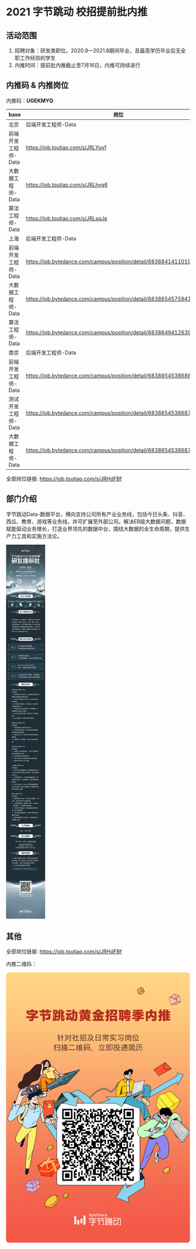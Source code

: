 # 2021 字节跳动 校招提前批内推

## 活动范围

1. 招聘对象：研发类职位，2020.9—2021.8期间毕业，且最高学历毕业后无全职工作经验的学生
2. 内推时间：提前批内推截止至7月16日，内推可持续进行

## 内推码 & 内推岗位

内推码：**UGEKMYQ**

|base|岗位|链接|
|---|---|---|
|北京|后端开发工程师-Data|https://job.toutiao.com/s/JRLrEXv|
|前端开发工程师-Data|https://job.toutiao.com/s/JRLYuyf|
|大数据工程师-Data|https://job.toutiao.com/s/JRLhyg6|
|算法工程师-Data|https://job.toutiao.com/s/JRLsqJe|
|上海|后端开发工程师-Data|https://job.bytedance.com/campus/position/detail/6838840714525509901|
|前端开发工程师-Data|https://job.bytedance.com/campus/position/detail/6838841411019360526|
|大数据工程师-Data|https://job.bytedance.com/campus/position/detail/6838854575941404941|
|算法工程师-Data|https://job.bytedance.com/campus/position/detail/6838849412639230222|
|南京|后端开发工程师-Data|https://job.bytedance.com/campus/position/detail/6838854538688399630|
|前端开发工程师-Data|https://job.bytedance.com/campus/position/detail/6838854538688022798|
|测试开发工程师-Data|https://job.bytedance.com/campus/position/detail/6838854538687727886|
|大数据工程师-Data|https://job.bytedance.com/campus/position/detail/6838854538687285518|

全部岗位链接: https://job.toutiao.com/s/JRHdFBf

## 部门介绍

字节跳动Data-数据平台，横向支持公司所有产业业务线，包括今日头条、抖音、西瓜、教育、游戏等业务线，并可扩展至外部公司。解决EB级大数据问题，数据赋能驱动业务增长，打造业界领先的数据中台，围绕大数据的全生命周期，提供生产力工具和实施方法论。

![数据平台介绍](./2021-referral-campus.jpg)

## 其他

全部岗位链接: https://job.toutiao.com/s/JRHdFBf

内推二维码：

![内推二维码](./2021-qrcode.PNG)
